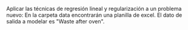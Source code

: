 Aplicar las técnicas de regresión lineal y regularización a un problema nuevo: En la carpeta data encontrarán una planilla de excel. El dato de salida a modelar es "Waste after oven".
